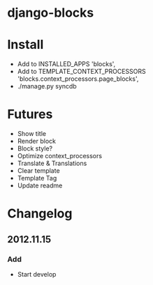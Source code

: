 django-blocks
=============

# Install
* Add to INSTALLED_APPS 'blocks',
* Add to TEMPLATE_CONTEXT_PROCESSORS 'blocks.context_processors.page_blocks',
* ./manage.py syncdb

# Futures
* Show title
* Render block
* Block style?
* Optimize context_processors
* Translate & Translations
* Clear template
* Template Tag
* Update readme

# Changelog
## 2012.11.15
### Add
* Start develop
